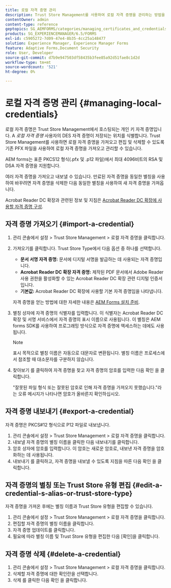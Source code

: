 ```yaml
---
title: 로컬 자격 증명 관리
description: Trust Store Management를 사용하여 로컬 자격 증명을 관리하는 방법을 알아봅니다. AEM forms는 표준 PKCS12 양식에서 RSA 및 DSA 자격 증명을 지원합니다.
contentOwner: admin
content-type: reference
geptopics: SG_AEMFORMS/categories/managing_certificates_and_credentials
products: SG_EXPERIENCEMANAGER/6.5/FORMS
exl-id: c5905272-7d09-47e4-8b35-4cc25a148477
solution: Experience Manager, Experience Manager Forms
feature: Adaptive Forms,Document Security
role: User, Developer
source-git-commit: d7b9e947503df58435b3fee85a92d51fae8c1d2d
workflow-type: tm+mt
source-wordcount: '521'
ht-degree: 0%

---
```


# 로컬 자격 증명 관리 {#managing-local-credentials}

로컬 자격 증명은 Trust Store Management에서 호스팅되는 개인 키 자격 증명입니다. A *로컬 자격 증명* 사용자의 DES 자격 증명이 저장되는 위치를 식별합니다. Trust Store Management를 사용하면 로컬 자격 증명을 가져오고 편집 및 삭제할 수 있도록 기존 PFX 파일을 사용하여 로컬 자격 증명을 가져오고 관리할 수 있습니다.

AEM forms는 표준 PKCS12 형식(.pfx 및 .p12 파일)에서 최대 4096비트의 RSA 및 DSA 자격 증명을 지원합니다.

여러 자격 증명을 가져오고 내보낼 수 있습니다. 만료된 자격 증명을 동일한 별칭을 사용하여 바꾸려면 자격 증명을 삭제한 다음 동일한 별칭을 사용하여 새 자격 증명을 가져옵니다.

Acrobat Reader DC 확장과 관련된 정보 및 지침은 [Acrobat Reader DC 확장에 사용할 자격 증명 구성](/help/forms/using/admin-help/configuring-credentials-acrobat-reader-dc.md#configuring-credentials-for-use-with-acrobat-reader-dc-extensions).

## 자격 증명 가져오기 {#import-a-credential}

1. 관리 콘솔에서 설정 > Trust Store Management > 로컬 자격 증명을 클릭합니다.
1. 가져오기를 클릭합니다. Trust Store Type에서 다음 옵션 중 하나를 선택합니다.

   * **문서 서명 자격 증명:** 문서에 디지털 서명을 발급하는 데 사용되는 자격 증명입니다.
   * **Acrobat Reader DC 확장 자격 증명:** 제작된 PDF 문서에서 Adobe Reader 사용 권한을 활성화할 수 있는 Acrobat Reader DC 확장 관련 디지털 인증서입니다.
   * **기본값:** Acrobat Reader DC 확장에 사용할 기본 자격 증명임을 나타냅니다.

   자격 증명을 얻는 방법에 대한 자세한 내용은 [AEM Forms 설치 준비](https://helpx.adobe.com/pdf/aem-forms/6-3/prepare-install-single-server.pdf).

1. 별칭 상자에 자격 증명의 식별자를 입력합니다. 이 식별자는 Acrobat Reader DC 확장 및 서명 서비스에서 자격 증명의 표시 이름으로 사용됩니다. 이 별칭은 AEM forms SDK를 사용하여 프로그래밍 방식으로 자격 증명에 액세스하는 데에도 사용됩니다.

   >[!NOTE]
   >
   >표시 목적으로 별칭 이름은 자동으로 대문자로 변환됩니다. 별칭 이름은 프로세스에서 참조할 때 대소문자를 구분하지 않습니다.

1. 찾아보기 를 클릭하여 자격 증명을 찾고 자격 증명의 암호를 입력한 다음 확인 을 클릭합니다.

   &quot;잘못된 파일 형식 또는 잘못된 암호로 인해 자격 증명을 가져오지 못했습니다.&quot;라는 오류 메시지가 나타나면 암호가 올바른지 확인하십시오.

## 자격 증명 내보내기 {#export-a-credential}

자격 증명은 PKCS#12 형식으로 P12 파일로 내보냅니다.

1. 관리 콘솔에서 설정 > Trust Store Management > 로컬 자격 증명을 클릭합니다.
1. 내보낼 자격 증명의 별칭 이름을 클릭한 다음 내보내기를 클릭합니다.
1. 암호 상자에 암호를 입력합니다. 이 암호는 새로운 암호로, 내보낸 자격 증명을 암호화하는 데 사용됩니다.
1. 내보내기 를 클릭하고, 자격 증명을 내보낼 수 있도록 지침을 따른 다음 확인 을 클릭합니다.

## 자격 증명의 별칭 또는 Trust Store 유형 편집 {#edit-a-credential-s-alias-or-trust-store-type}

자격 증명을 가져온 후에는 별칭 이름과 Trust Store 유형을 편집할 수 있습니다.

1. 관리 콘솔에서 설정 > Trust Store Management > 로컬 자격 증명을 클릭합니다.
1. 편집할 자격 증명의 별칭 이름을 클릭합니다.
1. 자격 증명 업데이트를 클릭합니다.
1. 필요에 따라 별칭 이름 및 Trust Store 유형을 편집한 다음 [확인]을 클릭합니다.

## 자격 증명 삭제 {#delete-a-credential}

1. 관리 콘솔에서 설정 > Trust Store Management > 로컬 자격 증명을 클릭합니다.
1. 삭제할 자격 증명에 대한 확인란을 선택합니다.
1. 삭제 를 클릭한 다음 확인 을 클릭합니다.
